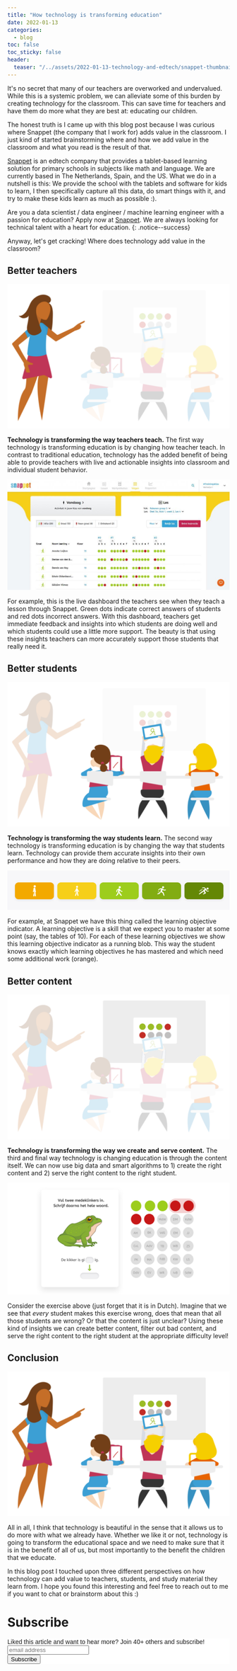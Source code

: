 ```yaml
---
title: "How technology is transforming education"
date: 2022-01-13
categories:
  - blog
toc: false
toc_sticky: false
header:
  teaser: "/../assets/2022-01-13-technology-and-edtech/snappet-thumbnail.png"
---
```


It's no secret that many of our teachers are overworked and undervalued. While
this is a systemic problem, we can alleviate some of this burden by creating
technology for the classroom. This can save time for teachers and have them do
more what they are best at: educating our children.

The honest truth is I came up with this blog post because I was curious where Snappet
(the company that I work for) adds value in the classroom. I just kind of
started brainstorming where and how we add value in the classroom and what you
read is the result of that. 

[Snappet](https://us.snappet.org/) is an edtech company that provides a
tablet-based learning solution for primary schools in subjects like math and
language. We are currently based in The Netherlands,
Spain, and the US. What we do in a nutshell is this: We provide the school with
the tablets and software for kids to learn, I then specifically capture all this
data, do smart things with it, and try to make these kids learn as much as
possible :).

Are you a data scientist / data engineer / machine learning engineer with a
passion for education? Apply now at [Snappet](https://us.snappet.org/). We are
always looking for technical talent with a heart for education.
{: .notice--success}

Anyway, let's get cracking! Where does technology add value in the classroom?

## Better teachers

![](/../assets/2022-01-13-technology-and-edtech/snappet-teacher.png)

**Technology is transforming the way teachers teach.** The first way technology
is transforming education is by changing how teacher teach. In contrast to traditional education, technology has the added benefit of being able to provide
teachers with live and actionable insights into classroom and individual student behavior.

![](/../assets/2022-01-13-technology-and-edtech/7-1.jpg)

For example, this is the live dashboard the teachers see when they teach a
lesson through Snappet.  Green dots indicate correct answers of students and red
dots incorrect answers.  With this dashboard, teachers get immediate feedback
and insights into which students are doing well and which students could use a
little more support.  The beauty is that using these insights teachers can more
accurately support those students that really need it. 

## Better students

![](/../assets/2022-01-13-technology-and-edtech/snappet-students.png)

**Technology is transforming the way students learn.** The second way technology
is transforming education is by changing the way that students learn. Technology can provide them accurate
insights into their own performance and how they are doing relative to their
peers. 

![](/../assets/2022-01-13-technology-and-edtech/Groeipoppetjes-klein.png)

For example, at Snappet we have this thing called the learning objective
indicator. A learning objective is a skill that we expect you to master at
some point (say, the tables of 10). For each of these learning objectives we
show this learning objective indicator as a running blob. This way the student
knows exactly which learning objectives he has mastered and which need some
additional work (orange). 


## Better content

![](/../assets/2022-01-13-technology-and-edtech/snappet-content.png)

**Technology is transforming the way we create and serve content.** 
The third and final way technology is changing education is through the content itself.
We can now use big data and smart algorithms to 1) create the right content and 2) serve the right content to the right student.

![](/../assets/2022-01-13-technology-and-edtech/opgave.png)

Consider the exercise above (just forget that it is in Dutch). Imagine that we see that *every* student makes this exercise wrong, does that mean
that all those students are wrong? Or that the content is just unclear?  Using
these kind of insights we can create better content, filter out bad content, and
serve the right content to the right student at the appropriate difficulty
level!

## Conclusion

![](/../assets/2022-01-13-technology-and-edtech/snappet-complete.png)

All in all, I think that technology is beautiful in the sense that it allows us to do more with what we already have. 
Whether we like it or not, technology is going to transform the educational space and we need to make sure that it is in the
benefit of all of us, but most importantly to the benefit the children that we educate.

In this blog post I touched upon three different perspectives on how technology can add
value to teachers, students, and study material they learn from.
I hope you found this interesting and feel free to reach out to me if you want to chat or brainstorm about this :)

# Subscribe

<!-- Begin Mailchimp Signup Form -->
<link href="//cdn-images.mailchimp.com/embedcode/horizontal-slim-10_7.css" rel="stylesheet" type="text/css">
<style type="text/css">
  #mc_embed_signup{background:#fff; clear:left; font:14px Helvetica,Arial,sans-serif; width:100%;}
  /* Add your own Mailchimp form style overrides in your site stylesheet or in this style block.
     We recommend moving this block and the preceding CSS link to the HEAD of your HTML file. */
</style>
<div id="mc_embed_signup">
<form action="https://gmail.us3.list-manage.com/subscribe/post?u=92fe86c389878585bc87837e8&amp;id=50543deff9" method="post" id="mc-embedded-subscribe-form" name="mc-embedded-subscribe-form" class="validate" target="_blank" novalidate>
    <div id="mc_embed_signup_scroll">
  <label for="mce-EMAIL">Liked this article and want to hear more? Join 40+ others and subscribe!</label>
  <input type="email" value="" name="EMAIL" class="email" id="mce-EMAIL" placeholder="email address" required>
    <!-- real people should not fill this in and expect good things - do not remove this or risk form bot signups-->
    <div style="position: absolute; left: -5000px;" aria-hidden="true"><input type="text" name="b_92fe86c389878585bc87837e8_50543deff9" tabindex="-1" value=""></div>
    <div class="clear"><input type="submit" value="Subscribe" name="subscribe" id="mc-embedded-subscribe" class="button"></div>
    </div>
</form>
</div>
<!--End mc_embed_signup-->
